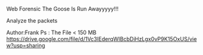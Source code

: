 Web Forensic
The Goose Is Run Awayyyyy!!!

Analyze the packets

Author:Frank
Ps : The File < 150 MB
https://drive.google.com/file/d/1Vc3IEderqWIBcbDiHzLgx0vP9K15OxUS/view?usp=sharing

